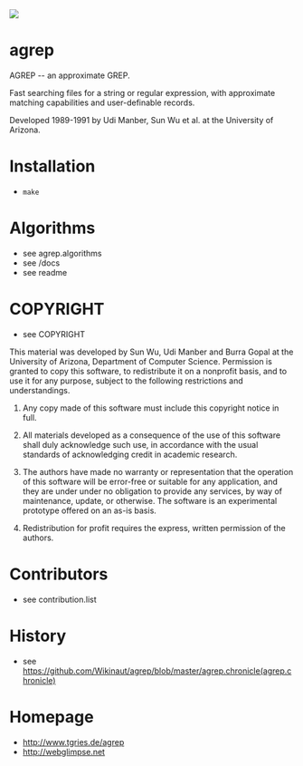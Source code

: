 <img src="https://raw.github.com/Wikinaut/agrep/master/resources/agrep.gif">

agrep
=====

AGREP -- an approximate GREP. 

Fast searching files for a string or regular expression, with approximate matching capabilities and user-definable records. 

Developed 1989-1991 by Udi Manber, Sun Wu et al. at the University of Arizona.


Installation
============

* ```make```


Algorithms
==========

* see agrep.algorithms
* see /docs
* see readme


COPYRIGHT
=========

* see COPYRIGHT

This material was developed by Sun Wu, Udi Manber and Burra Gopal
at the University of Arizona, Department of Computer Science.
Permission is granted to copy this software, to redistribute it
on a nonprofit basis, and to use it for any purpose, subject to
the following restrictions and understandings.

1. Any copy made of this software must include this copyright notice
in full.

2. All materials developed as a consequence of the use of this
software shall duly acknowledge such use, in accordance with the usual
standards of acknowledging credit in academic research.

3. The authors have made no warranty or representation that the
operation of this software will be error-free or suitable for any
application, and they are under under no obligation to provide any
services, by way of maintenance, update, or otherwise. The software
is an experimental prototype offered on an as-is basis.

4. Redistribution for profit requires the express, written permission
of the authors.


Contributors
============

* see contribution.list


History
=======

* see https://github.com/Wikinaut/agrep/blob/master/agrep.chronicle(agrep.chronicle)


Homepage
========

* http://www.tgries.de/agrep
* http://webglimpse.net
